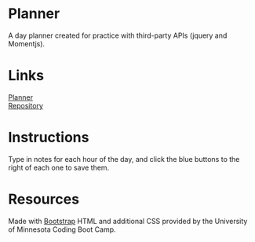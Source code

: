 # Planner
A day planner created for practice with third-party APIs (jquery and Momentjs).

# Links
[Planner](https://jishllg.github.io/Planner/)<br>
[Repository](https://github.com/jishllg/Planner)

# Instructions
Type in notes for each hour of the day, and click the blue buttons to the right of each one to save them. 

# Resources
Made with [Bootstrap](https://getbootstrap.com/)
HTML and additional CSS provided by the University of Minnesota Coding Boot Camp. 